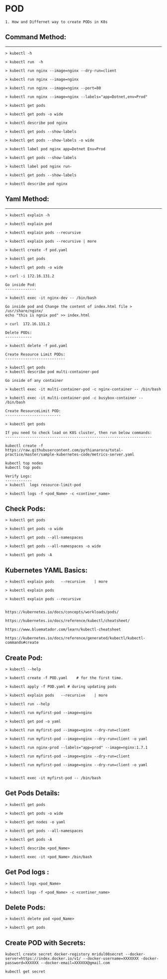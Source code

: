 # POD

	1. How and Differnet way to create PODs in K8s

## Command Method:
---------------

	> kubectl -h
	
	> kubectl run  -h
	
	> kubectl run nginx --image=nginx --dry-run=client
	
	> kubectl run nginx --image=nginx
	
	> kubectl run nginx --image=nginx --port=80
	
	> kubectl run nginx --image=nginx --labels="app=Dotnet,env=Prod"
	
	> kubectl get pods
	
	> kubectl get pods -o wide
	
	> kubectl describe pod nginx
	
	> kubectl get pods --show-labels
	
	> kubectl get pods --show-labels -o wide
	
	> kubectl label pod nginx app=Dotnet Env=Prod
	
	> kubectl get pods --show-labels
	
	> kubectl label pod nginx run-
	
	> kubectl get pods --show-labels
	
	> kubectl describe pod nginx

## Yaml Method:
------------

	> kubectl explain -h
	
	> kubectl explain pod
	
	> kubectl explain pods --recursive
	
	> kubectl explain pods --recursive | more
	
	> kubectl create -f pod.yaml
	
	> kubectl get pods
	
	> kubectl get pods -o wide
	
	> curl -i 172.16.131.2

	Go inside Pod:
	--------------

	> kubectl exec -it nginx-dev -- /bin/bash

	Go inside pod and Change the content of index.html file > /usr/share/nginx/
	echo "this is ngnix pod" >> index.html

	> curl  172.16.131.2
	
	Delete PODs:
	------------

	> kubectl delete -f pod.yaml

	Create Resource Limit PODs:
	---------------------------
	
	> kubectl get pods
	> kubectl describe pod multi-container-pod

	Go inside of any container 
	
	> kubectl exec -it multi-container-pod -c nginx-container -- /bin/bash
	
	> kubectl exec -it multi-container-pod -c busybox-container -- /bin/bash

	Create ResourceLimit POD:
	-------------------------
	
	> kubectl get pods
	
	If you need to check load on K8S cluster, then run below commands:
	------------------------------------------------------------------
	
	kubectl create -f https://raw.githubusercontent.com/pythianarora/total-practice/master/sample-kubernetes-code/metrics-server.yaml

	kubectl top nodes
	kubectl top pods
	
	Verify Logs:
	------------
	> kubectl  logs resource-limit-pod
	
	> kubectl logs -f <pod_Name> -c <continer_name>
	
	
	
## Check Pods:


	> kubectl get pods
	
	> kubectl get pods -o wide
	
	> kubectl get pods --all-namespaces
	
	> kubectl get pods --all-namespaces -o wide
	
	> kubectl get pods -A 


## Kubernetes YAML Basics:

	> kubectl explain pods	 --recursive	| more
	
	> kubectl explain pods
	
	> kubectl explain pods --recursive


	https://kubernetes.io/docs/concepts/workloads/pods/ 
	
	https://kubernetes.io/docs/reference/kubectl/cheatsheet/
	
	https://www.bluematador.com/learn/kubectl-cheatsheet
	
	https://kubernetes.io/docs/reference/generated/kubectl/kubectl-commands#create


## Create Pod:

	
	> kubectl --help
	
	> kubectl create -f POD.yaml	# for the first time.
	
	> kubectl apply -f POD.yaml	# during updating pods
	
	> kubectl explain pods	 --recursive	| more
	
	> kubectl run --help	
	
	> kubectl run myfirst-pod --image=nginx
	
	> kubectl get pod -o yaml

	> kubectl run myfirst-pod --image=nginx --dry-run=client
	
	> kubectl run myfirst-pod --image=nginx --dry-run=client -o yaml
	
	> kubectl run nginx-prod --labels="app=prod" --image=nginx:1.7.1

	> kubectl run myfirst-pod --image=nginx --dry-run=client
	
	> kubectl run myfirst-pod --image=nginx --dry-run=client -o yaml
	

	> kubectl exec -it myfirst-pod -- /bin/bash
	
## Get Pods Details:

	> kubectl get pods
	
	> kubectl get pods -o wide
	
	> kubectl get nodes -o yaml
	
	> kubectl get pods --all-namespaces
	
	> kubectl get pods -A
	
	> kubectl describe <pod_Name>
	
	> kubectl exec -it <pod_Name> /bin/bash
	

## Get Pod logs :


	> kubectl logs <pod_Name>
	
	> kubectl logs -f <pod_Name> -c <continer_name>

	
## Delete Pods:


	> kubectl delete pod <pod_Name>
	
	> kubectl get pods


## Create POD with Secrets:


	kubectl create secret docker-registory mridul08secret --docker-server=https://index.docker.io/v1/ --docker-username=XXXXXXX -docker-password=XXXXXX --docker-email=XXXXXX@gmail.com

	kubectl get secret	
 